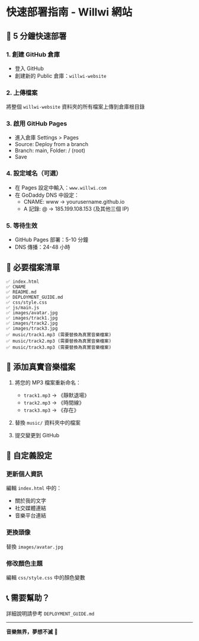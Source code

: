 # 快速部署指南 - Willwi 網站

## 🚀 5 分鐘快速部署

### 1. 創建 GitHub 倉庫
- 登入 GitHub
- 創建新的 Public 倉庫：`willwi-website`

### 2. 上傳檔案
將整個 `willwi-website` 資料夾的所有檔案上傳到倉庫根目錄

### 3. 啟用 GitHub Pages
- 進入倉庫 Settings > Pages
- Source: Deploy from a branch
- Branch: main, Folder: / (root)
- Save

### 4. 設定域名（可選）
- 在 Pages 設定中輸入：`www.willwi.com`
- 在 GoDaddy DNS 中設定：
  - CNAME: www → yourusername.github.io
  - A 記錄: @ → 185.199.108.153 (及其他三個 IP)

### 5. 等待生效
- GitHub Pages 部署：5-10 分鐘
- DNS 傳播：24-48 小時

## 📁 必要檔案清單

```
✅ index.html
✅ CNAME
✅ README.md
✅ DEPLOYMENT_GUIDE.md
✅ css/style.css
✅ js/main.js
✅ images/avatar.jpg
✅ images/track1.jpg
✅ images/track2.jpg
✅ images/track3.jpg
✅ music/track1.mp3 (需要替換為真實音樂檔案)
✅ music/track2.mp3 (需要替換為真實音樂檔案)
✅ music/track3.mp3 (需要替換為真實音樂檔案)
```

## 🎵 添加真實音樂檔案

1. 將您的 MP3 檔案重新命名：
   - `track1.mp3` → 《靜默退場》
   - `track2.mp3` → 《時間線》
   - `track3.mp3` → 《存在》

2. 替換 `music/` 資料夾中的檔案

3. 提交變更到 GitHub

## 🔧 自定義設定

### 更新個人資訊
編輯 `index.html` 中的：
- 關於我的文字
- 社交媒體連結
- 音樂平台連結

### 更換頭像
替換 `images/avatar.jpg`

### 修改顏色主題
編輯 `css/style.css` 中的顏色變數

## 📞 需要幫助？

詳細說明請參考 `DEPLOYMENT_GUIDE.md`

---

**音樂無界，夢想不滅** 🎵

